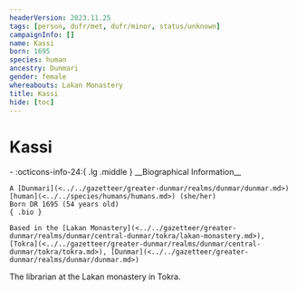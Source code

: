 ```yaml
---
headerVersion: 2023.11.25
tags: [person, dufr/met, dufr/minor, status/unknown]
campaignInfo: []
name: Kassi
born: 1695
species: human
ancestry: Dunmari
gender: female
whereabouts: Lakan Monastery
title: Kassi
hide: [toc]
---
```


# Kassi
<div class="grid cards ext-narrow-margin ext-one-column" markdown>
- :octicons-info-24:{ .lg .middle } __Biographical Information__

    A [Dunmari](<../../gazetteer/greater-dunmar/realms/dunmar/dunmar.md>) [human](<../../species/humans/humans.md>) (she/her)  
    Born DR 1695 (54 years old)  
    { .bio }

    Based in the [Lakan Monastery](<../../gazetteer/greater-dunmar/realms/dunmar/central-dunmar/tokra/lakan-monastery.md>), [Tokra](<../../gazetteer/greater-dunmar/realms/dunmar/central-dunmar/tokra/tokra.md>), [Dunmar](<../../gazetteer/greater-dunmar/realms/dunmar/dunmar.md>)
</div>


The librarian at the Lakan monastery in Tokra. 